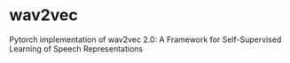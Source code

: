 # wav2vec
Pytorch implementation of wav2vec 2.0: A Framework for Self-Supervised Learning of Speech Representations
